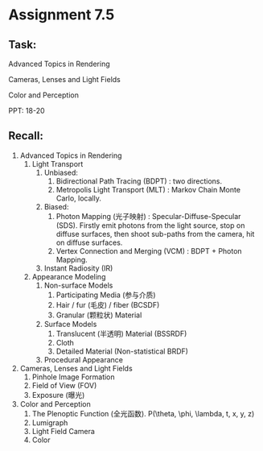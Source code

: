 # Assignment 7.5

## Task:

Advanced Topics in Rendering

Cameras, Lenses and Light Fields

Color and Perception

PPT: 18-20

## Recall:

1. Advanced Topics in Rendering
   1. Light Transport
      1. Unbiased: 
         1. Bidirectional Path Tracing (BDPT) : two directions.
         2. Metropolis Light Transport (MLT) : Markov Chain Monte Carlo, locally.
      2. Biased: 
         1. Photon Mapping (光子映射) : Specular-Diffuse-Specular (SDS). Firstly emit photons from the light source, stop on diffuse surfaces, then shoot sub-paths from the camera, hit on diffuse surfaces.
         2. Vertex Connection and Merging (VCM) : BDPT + Photon Mapping.
      3. Instant Radiosity (IR)
   2. Appearance Modeling
      1. Non-surface Models
         1. Participating Media (参与介质)
         2. Hair / fur (毛皮) / fiber (BCSDF)
         3. Granular (颗粒状) Material
      2. Surface Models
         1. Translucent (半透明) Material (BSSRDF)
         2. Cloth
         3. Detailed Material (Non-statistical BRDF)
      3. Procedural Appearance
2. Cameras, Lenses and Light Fields
   1. Pinhole Image Formation
   2. Field of View (FOV)
   3. Exposure (曝光)
3. Color and Perception
   1. The Plenoptic Function (全光函数). P(\theta, \phi, \lambda, t, x, y, z)
   2. Lumigraph
   3. Light Field Camera
   4. Color

